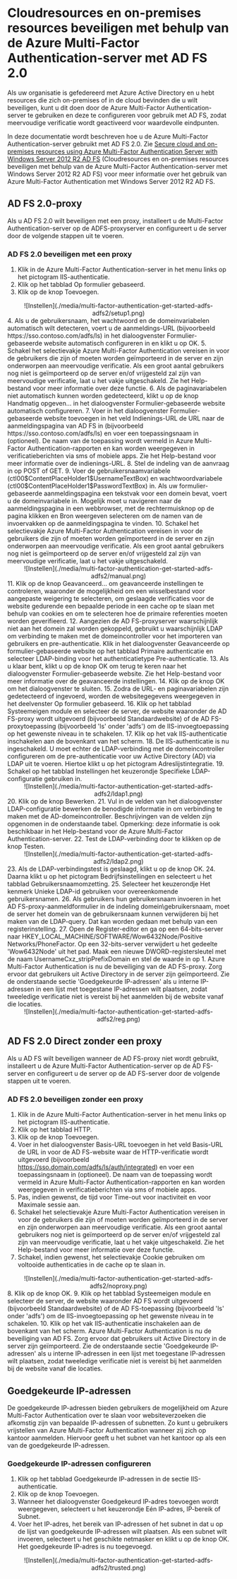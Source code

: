 <properties 
    pageTitle="Cloudresources en on-premises resources beveiligen met behulp van de Azure Multi-Factor Authentication-server met AD FS 2.0" 
    description="Dit is de Azure Multi-Factor Authentication-pagina waarop wordt beschreven hoe u met Azure MFA en AD FS 2.0 aan de slag kunt gaan." 
    services="multi-factor-authentication" 
    documentationCenter="" 
    authors="billmath" 
    manager="stevenpo" 
    editor="curtland"/>

<tags 
    ms.service="multi-factor-authentication" 
    ms.workload="identity" 
    ms.tgt_pltfrm="na" 
    ms.devlang="na" 
    ms.topic="get-started-article" 
    ms.date="05/12/2016" 
    ms.author="billmath"/>
# Cloudresources en on-premises resources beveiligen met behulp van de Azure Multi-Factor Authentication-server met AD FS 2.0

Als uw organisatie is gefedereerd met Azure Active Directory en u hebt resources die zich on-premises of in de cloud bevinden die u wilt beveiligen, kunt u dit doen door de Azure Multi-Factor Authentication-server te gebruiken en deze te configureren voor gebruik met AD FS, zodat meervoudige verificatie wordt geactiveerd voor waardevolle eindpunten.

In deze documentatie wordt beschreven hoe u de Azure Multi-Factor Authentication-server gebruikt met AD FS 2.0.  Zie [Secure cloud and on-premises resources using Azure Multi-Factor Authentication Server with Windows Server 2012 R2 AD FS](multi-factor-authentication-get-started-adfs-w2k12.md) (Cloudresources en on-premises resources beveiligen met behulp van de Azure Multi-Factor Authentication-server met Windows Server 2012 R2 AD FS) voor meer informatie over het gebruik van Azure Multi-Factor Authentication met Windows Server 2012 R2 AD FS.


## AD FS 2.0-proxy
Als u AD FS 2.0 wilt beveiligen met een proxy, installeert u de Multi-Factor Authentication-server op de ADFS-proxyserver en configureert u de server door de volgende stappen uit te voeren. 

### AD FS 2.0 beveiligen met een proxy

1. Klik in de Azure Multi-Factor Authentication-server in het menu links op het pictogram IIS-authenticatie.
2. Klik op het tabblad Op formulier gebaseerd.
3. Klik op de knop  Toevoegen.
<center>![Instellen](./media/multi-factor-authentication-get-started-adfs-adfs2/setup1.png)</center>
4. Als u de gebruikersnaam, het wachtwoord en de domeinvariabelen automatisch wilt detecteren, voert u de aanmeldings-URL (bijvoorbeeld https://sso.contoso.com/adfs/ls) in het dialoogvenster Formulier-gebaseerde website automatisch configureren in en klikt u op OK.
5. Schakel het selectievakje Azure Multi-Factor Authentication vereisen in voor de gebruikers die zijn of moeten worden geïmporteerd in de server en zijn onderworpen aan meervoudige verificatie. Als een groot aantal gebruikers nog niet is geïmporteerd op de server en/of vrijgesteld zal zijn van meervoudige verificatie, laat u het vakje uitgeschakeld. Zie het Help-bestand voor meer informatie over deze functie.
6. Als de paginavariabelen niet automatisch kunnen worden gedetecteerd, klikt u op de knop  Handmatig opgeven... in het dialoogvenster Formulier-gebaseerde website automatisch configureren.
7. Voer in het dialoogvenster Formulier-gebaseerde website toevoegen in het veld Indienings-URL de URL naar de aanmeldingspagina van AD FS in (bijvoorbeeld https://sso.contoso.com/adfs/ls) en voer een toepassingsnaam in (optioneel). De naam van de toepassing wordt vermeld in Azure Multi-Factor Authentication-rapporten en kan worden weergegeven in verificatieberichten via sms of mobiele apps. Zie het Help-bestand voor meer informatie over de indienings-URL.
8. Stel de indeling van de aanvraag  in op POST of GET.
9. Voer de gebruikersnaamvariabele (ctl00$ContentPlaceHolder1$UsernameTextBox) en wachtwoordvariabele (ctl00$ContentPlaceHolder1$PasswordTextBox) in. Als uw formulier-gebaseerde aanmeldingspagina een tekstvak voor een domein bevat, voert u de domeinvariabele in. Mogelijk moet u navigeren naar de aanmeldingspagina in een webbrowser, met de rechtermuisknop op de pagina klikken en Bron weergeven selecteren om de namen van de invoervakken op de aanmeldingspagina te vinden.
10. Schakel het selectievakje Azure Multi-Factor Authentication vereisen in voor de gebruikers die zijn of moeten worden geïmporteerd in de server en zijn onderworpen aan meervoudige verificatie. Als een groot aantal gebruikers nog niet is geïmporteerd op de server en/of vrijgesteld zal zijn van meervoudige verificatie, laat u het vakje uitgeschakeld.
<center>![Instellen](./media/multi-factor-authentication-get-started-adfs-adfs2/manual.png)</center>
11. Klik op de knop Geavanceerd...  om geavanceerde instellingen te controleren, waaronder de mogelijkheid om een wisselbestand voor aangepaste weigering te selecteren, om geslaagde verificaties voor de website gedurende een bepaalde periode in een cache op te slaan met behulp van cookies en om te selecteren hoe de primaire referenties moeten worden geverifieerd.
12. Aangezien de AD FS-proxyserver waarschijnlijk niet aan het domein zal worden gekoppeld, gebruikt u waarschijnlijk LDAP om verbinding te maken met de domeincontroller voor het importeren van gebruikers en pre-authenticatie. Klik in het dialoogvenster Geavanceerde op formulier-gebaseerde website op het tabblad Primaire authenticatie en selecteer LDAP-binding voor het authenticatietype Pre-authenticatie.
13. Als u klaar bent, klikt u op de knop OK om terug te keren naar het dialoogvenster Formulier-gebaseerde website. Zie het Help-bestand voor meer informatie over de geavanceerde instellingen.
14. Klik op de knop OK om het dialoogvenster te sluiten.
15. Zodra de URL- en paginavariabelen zijn gedetecteerd of ingevoerd, worden de websitegegevens weergegeven in het deelvenster Op formulier gebaseerd.
16. Klik op het tabblad Systeemeigen module en selecteer de server, de website waaronder de AD FS-proxy wordt uitgevoerd (bijvoorbeeld  Standaardwebsite) of de AD FS-proxytoepassing (bijvoorbeeld 'ls' onder 'adfs') om de IIS-invoegtoepassing op het gewenste niveau in te schakelen.
17. Klik op het vak IIS-authenticatie inschakelen aan de bovenkant van het scherm.
18. De IIS-authenticatie is nu ingeschakeld. U moet echter de LDAP-verbinding met de domeincontroller configureren om de pre-authenticatie voor uw Active Directory (AD) via LDAP uit te voeren. Hiertoe klikt u op het pictogram Adreslijstintegratie.
19. Schakel op het tabblad Instellingen het keuzerondje Specifieke LDAP-configuratie gebruiken in.
<center>![Instellen](./media/multi-factor-authentication-get-started-adfs-adfs2/ldap1.png)</center>
20. Klik op de knop  Bewerken.
21. Vul in de velden van het dialoogvenster LDAP-configuratie bewerken de benodigde informatie in om verbinding te maken met de AD-domeincontroller. Beschrijvingen van de velden zijn opgenomen in de onderstaande tabel. Opmerking: deze informatie is ook beschikbaar in het Help-bestand voor de Azure Multi-Factor Authentication-server.
22. Test de LDAP-verbinding door te klikken op de knop Testen.
<center>![Instellen](./media/multi-factor-authentication-get-started-adfs-adfs2/ldap2.png)</center>
23. Als de LDAP-verbindingstest is geslaagd, klikt u op de knop OK.
24. Daarna klikt u op het pictogram Bedrijfsinstellingen en selecteert u het tabblad Gebruikersnaamomzetting.
25. Selecteer het keuzerondje Het kenmerk Unieke LDAP-id gebruiken voor overeenkomende gebruikersnamen.
26. Als gebruikers hun gebruikersnaam invoeren in het AD FS-proxy-aanmeldformulier in de indeling domein\gebruikersnaam, moet de server het domein van de gebruikersnaam kunnen verwijderen bij het maken van de LDAP-query. Dat kan worden gedaan met behulp van een registerinstelling.
27. Open de Register-editor en ga op een 64-bits-server naar HKEY_LOCAL_MACHINE/SOFTWARE/Wow6432Node/Positive Networks/PhoneFactor. Op een 32-bits-server verwijdert u het gedeelte 'Wow6432Node' uit het pad. Maak een nieuwe DWORD-registersleutel met de naam UsernameCxz_stripPrefixDomain en stel de waarde in op 1. Azure Multi-Factor Authentication is nu de beveiliging van de AD FS-proxy. Zorg ervoor dat gebruikers uit Active Directory in de server zijn geïmporteerd. Zie de onderstaande sectie 'Goedgekeurde IP-adressen' als u interne IP-adressen in een lijst met toegestane IP-adressen wilt plaatsen, zodat tweeledige verificatie niet is vereist bij het aanmelden bij de website vanaf die locaties.

<center>![Instellen](./media/multi-factor-authentication-get-started-adfs-adfs2/reg.png)</center>

## AD FS 2.0 Direct zonder een proxy

Als u AD FS wilt beveiligen wanneer de AD FS-proxy niet wordt gebruikt, installeert u de Azure Multi-Factor Authentication-server op de AD FS-server en configureert u de server op de AD FS-server door de volgende stappen uit te voeren. 

### AD FS 2.0 beveiligen zonder een proxy
1. Klik in de Azure Multi-Factor Authentication-server in het menu links op het pictogram IIS-authenticatie.
2. Klik op het tabblad HTTP.
3. Klik op de knop  Toevoegen.
4. Voer in het dialoogvenster Basis-URL toevoegen in het veld Basis-URL de URL in voor de AD FS-website waar de HTTP-verificatie wordt uitgevoerd (bijvoorbeeld https://sso.domain.com/adfs/ls/auth/integrated) en voer een toepassingsnaam in (optioneel). De naam van de toepassing wordt vermeld in Azure Multi-Factor Authentication-rapporten en kan worden weergegeven in verificatieberichten via sms of mobiele apps.
5. Pas, indien gewenst, de tijd voor Time-out voor inactiviteit en voor Maximale sessie aan.
6. Schakel het selectievakje Azure Multi-Factor Authentication vereisen in voor de gebruikers die zijn of moeten worden geïmporteerd in de server en zijn onderworpen aan meervoudige verificatie. Als een groot aantal gebruikers nog niet is geïmporteerd op de server en/of vrijgesteld zal zijn van meervoudige verificatie, laat u het vakje uitgeschakeld. Zie het Help-bestand voor meer informatie over deze functie.
7. Schakel, indien gewenst, het selectievakje Cookie gebruiken om voltooide authenticaties in de cache op te slaan in.
<center>![Instellen](./media/multi-factor-authentication-get-started-adfs-adfs2/noproxy.png)</center>
8. Klik op de knop OK.
9. Klik op het tabblad Systeemeigen module en selecteer de server, de website waaronder AD FS wordt uitgevoerd (bijvoorbeeld  Standaardwebsite) of de AD FS-toepassing (bijvoorbeeld 'ls' onder 'adfs') om de IIS-invoegtoepassing op het gewenste niveau in te schakelen.
10. Klik op het vak IIS-authenticatie inschakelen aan de bovenkant van het scherm. Azure Multi-Factor Authentication is nu de beveiliging van AD FS. Zorg ervoor dat gebruikers uit Active Directory in de server zijn geïmporteerd. Zie de onderstaande sectie 'Goedgekeurde IP-adressen' als u interne IP-adressen in een lijst met toegestane IP-adressen wilt plaatsen, zodat tweeledige verificatie niet is vereist bij het aanmelden bij de website vanaf die locaties.


## Goedgekeurde IP-adressen
De goedgekeurde IP-adressen bieden gebruikers de mogelijkheid om Azure Multi-Factor Authentication over te slaan voor websiteverzoeken die afkomstig zijn van bepaalde IP-adressen of subnetten. Zo kunt u gebruikers vrijstellen van Azure Multi-Factor Authentication wanneer zij zich op kantoor aanmelden. Hiervoor geeft u het subnet van het kantoor op als een van de goedgekeurde IP-adressen. 

### Goedgekeurde IP-adressen configureren


1. Klik op het tabblad Goedgekeurde IP-adressen in de sectie IIS-authenticatie.
1. Klik op de knop  Toevoegen.
1. Wanneer het dialoogvenster Goedgekeurd IP-adres toevoegen wordt weergegeven, selecteert u het keuzerondje Eén IP-adres, IP-bereik of Subnet.
1. Voer het IP-adres, het bereik van IP-adressen of het subnet in dat u op de lijst van goedgekeurde IP-adressen wilt plaatsen. Als een subnet wilt invoeren, selecteert u het geschikte netmasker en klikt u op de knop OK. Het goedgekeurde IP-adres is nu toegevoegd.


<center>![Instellen](./media/multi-factor-authentication-get-started-adfs-adfs2/trusted.png)</center>

 


<!--HONumber=Jun16_HO2-->



